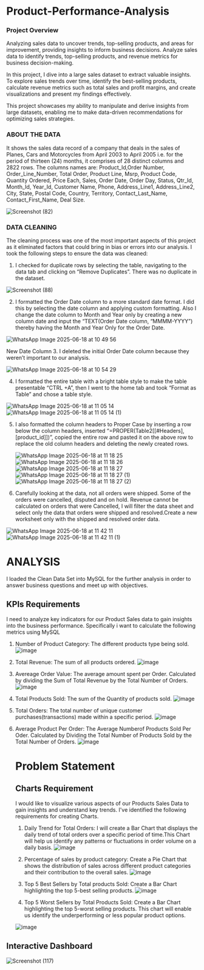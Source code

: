 # Product-Performance-Analysis

### Project Overview

Analyzing sales data to uncover trends, top-selling products, and areas for improvement, providing insights to inform business decisions. 
Analyze sales data to identify trends, top-selling products, and revenue metrics for business decision-making.

In this project, I dive into a large sales dataset to extract valuable insights. To explore sales trends over time, identify the best-selling products, calculate revenue metrics such as total sales and profit margins, and create visualizations and present my findings effectively.

This project showcases my ability to manipulate and derive insights from large datasets, enabling me to make data-driven recommendations for optimizing sales strategies.    
                                          
### ABOUT THE DATA

It shows the sales data record of a company that deals in the sales of Planes, Cars and Motorcycles from April 2003 to April 2005 i.e. for the period of thirteen (24) months, it comprises of 28 distinct columns and 2822 rows. The columns names are: Product_Id,Order Number, Order_Line_Number, Total Order, Product Line, Msrp, Product Code, Quantity Ordered, Price Each, Sales, Order Date, Order Day, Status, Qtr_Id, Month_Id, Year_Id, Customer Name, Phone, Address_Line1, Address_Line2, City, State, Postal Code, Country, Territory, Contact_Last_Name, Contact_First_Name, Deal Size.

![Screenshot (82)](https://github.com/user-attachments/assets/1351f0b7-4a1b-4ba9-9ade-17bc4cc3698c)

### DATA CLEANING
The cleaning process was one of the most important aspects of this project as it eliminated factors that could bring in bias or errors into our analysis.
I took the following steps to ensure the data was cleaned:
1.	I checked for duplicate rows by selecting the table, navigating to the data tab and clicking on “Remove Duplicates”. There was no duplicate in the dataset.

![Screenshot (88)](https://github.com/user-attachments/assets/ab70a079-9dde-4b7e-9884-7ae34343fe0f)

2.  I formatted the Order Date column to a more standard date format. I did this by selecting the date column and applying custom formatting. Also I change the date column to Month and Year only by creating a new column date and input the “TEXT(Order Date column, “MMMM-YYYY”) thereby having the Month and Year Only for the Order Date.

![WhatsApp Image 2025-06-18 at 10 49 56](https://github.com/user-attachments/assets/1dbbf150-1819-4249-88e2-00327d770d61)

New Date Column
3. I deleted the initial Order Date column because they weren’t important to our analysis.

![WhatsApp Image 2025-06-18 at 10 54 29](https://github.com/user-attachments/assets/a5b76246-1be6-4d18-8654-dc502448d02c)

4. I formatted the entire table with a bright table style to make the table presentable “CTRL +A”, then I went to the home tab and took  “Format as Table” and chose a table style.

![WhatsApp Image 2025-06-18 at 11 05 14](https://github.com/user-attachments/assets/3decaa10-f835-4569-aa2d-93328ca60dc4)
![WhatsApp Image 2025-06-18 at 11 05 14 (1)](https://github.com/user-attachments/assets/6949a193-327f-443f-bc0d-5bfcca2d1d02)

5. I also formatted the column headers to Proper Case by inserting a row below the column headers, inserted “=PROPER(Table2[[#Headers],[product_id]])”, copied the entire row and pasted it on the above row to replace the old column headers and deleting the newly created rows.

   ![WhatsApp Image 2025-06-18 at 11 18 25](https://github.com/user-attachments/assets/8cfedfa9-2bc9-4fa9-9bae-8482c05cdc56)
    ![WhatsApp Image 2025-06-18 at 11 18 26](https://github.com/user-attachments/assets/efee490b-9ae7-4a10-9baf-d2deda2e1b76)
    ![WhatsApp Image 2025-06-18 at 11 18 27](https://github.com/user-attachments/assets/a237f429-eddb-4980-a5ff-07d450408ef0)
   ![WhatsApp Image 2025-06-18 at 11 18 27 (1)](https://github.com/user-attachments/assets/c91ebac3-f080-4326-b142-776ee71888f1)
   ![WhatsApp Image 2025-06-18 at 11 18 27 (2)](https://github.com/user-attachments/assets/5b26968b-656d-469e-ad5a-68dd25c92bce)

6. Carefully looking at the data, not all orders were shipped. Some of the orders were cancelled, disputed and on hold. Revenue cannot be calculated on orders that were Cancelled, I will filter the data sheet and select only the data that orders were shipped and resolved.Create a new worksheet only with the shipped and resolved order data.

![WhatsApp Image 2025-06-18 at 11 42 11](https://github.com/user-attachments/assets/18ce22a8-9975-4e45-bc69-37138e2794bf)
![WhatsApp Image 2025-06-18 at 11 42 11 (1)](https://github.com/user-attachments/assets/955c1582-9761-4f64-8986-d15bdc39ae78)

# ANALYSIS
I loaded the Clean Data Set into MySQL for the further analysis in order to answer business questions and meet up with objectives.
## KPIs Requirements
I need to analyze key indicators for our Product Sales data to gain insights into the business performance. Specifically i want to calculate the following metrics using MySQL
1. Number of Product Category: The different products type being sold.
  ![image](https://github.com/user-attachments/assets/138fa9f7-4c3b-4a85-91ad-dfb352822f64)

2. Total Revenue: The sum of all products ordered.
   ![image](https://github.com/user-attachments/assets/55f1c07e-633c-4724-afee-161cf8f5abb2)

3. Avereage Order Value: The average amount spent per Order. Calculated by dividing the Sum of Total Revenue by the Total Number of Orders.
![image](https://github.com/user-attachments/assets/6bbd661a-180f-4144-9377-19b7ac4b1168)

4. Total Products Sold: The sum of the Quantity of products sold.
 ![image](https://github.com/user-attachments/assets/b73a800f-8c45-44f0-bfe4-3a2e00eaa799)

5. Total Orders: The total number of unique customer purchases(transactions) made within a specific period.
    ![image](https://github.com/user-attachments/assets/044c4831-82f1-45fa-938f-663aa46aaf53)

6. Average Product Per Order: The Average Numberof Products Sold Per Oder. Calculated by Dividing the Total Number of Products Sold by the Total Number of Orders.
![image](https://github.com/user-attachments/assets/34d76f4e-8a8c-49f9-aa46-eab01281df06)

   # Problem Statement

   ## Charts Requirement
   I would like to visualize various aspects of our Products Sales Data to gain insights and understand key trends. I've identified the following requirements for creating Charts.
   1. Daily Trend for Total Orders: I will create a Bar Chart that displays the daily trend of total orders over a specific period of time.This Chart will help us identify any patterns or fluctuations in order volume on a daily basis.
     ![image](https://github.com/user-attachments/assets/66f55201-6991-41a6-813c-09f74e196851)

   2. Percentage of sales by product category: Create a Pie Chart that shows the distribution of sales across different product categories and their contribution to the overall sales.
    ![image](https://github.com/user-attachments/assets/37500714-eee4-4507-a6b8-2ef852918e99)
  
   3. Top 5 Best Sellers by Total products Sold: Create a Bar Chart highlighting the top 5-best selling products.
    ![image](https://github.com/user-attachments/assets/eec046ec-4d19-466f-b4f2-5b2bfd18b81a)

   4. Top 5 Worst Sellers by Total Products Sold: Create a Bar Chart highlighting the top 5-worst selling products. This chart will enable us identify the underperforming or less popular product options.

   ![image](https://github.com/user-attachments/assets/a6e356ff-5e35-4671-b738-6a1224f4948b)

## Interactive Dashboard
![Screenshot (117)](https://github.com/user-attachments/assets/1d9704a4-70be-4562-ba75-77d08afa3a02)







































































